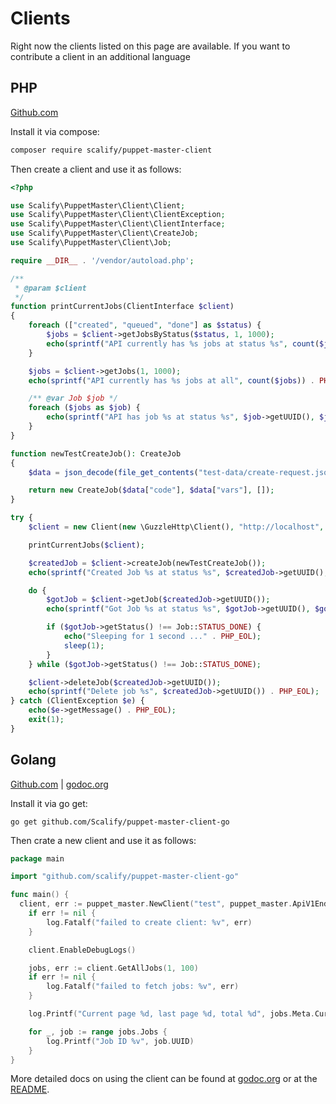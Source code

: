 # Clients

Right now the clients listed on this page are available. If you want to contribute a client in an additional language

## PHP

[Github.com](https://github.com/Scalify/puppet-master-client-php)

Install it via compose:

```bash
composer require scalify/puppet-master-client
```

Then create a client and use it as follows:

```php
<?php

use Scalify\PuppetMaster\Client\Client;
use Scalify\PuppetMaster\Client\ClientException;
use Scalify\PuppetMaster\Client\ClientInterface;
use Scalify\PuppetMaster\Client\CreateJob;
use Scalify\PuppetMaster\Client\Job;

require __DIR__ . '/vendor/autoload.php';

/**
 * @param $client
 */
function printCurrentJobs(ClientInterface $client)
{
    foreach (["created", "queued", "done"] as $status) {
        $jobs = $client->getJobsByStatus($status, 1, 1000);
        echo(sprintf("API currently has %s jobs at status %s", count($jobs), $status) . PHP_EOL);
    }

    $jobs = $client->getJobs(1, 1000);
    echo(sprintf("API currently has %s jobs at all", count($jobs)) . PHP_EOL);

    /** @var Job $job */
    foreach ($jobs as $job) {
        echo(sprintf("API has job %s at status %s", $job->getUUID(), $job->getStatus()) . PHP_EOL);
    }
}

function newTestCreateJob(): CreateJob
{
    $data = json_decode(file_get_contents("test-data/create-request.json"), true);

    return new CreateJob($data["code"], $data["vars"], []);
}

try {
    $client = new Client(new \GuzzleHttp\Client(), "http://localhost", "puppet");

    printCurrentJobs($client);

    $createdJob = $client->createJob(newTestCreateJob());
    echo(sprintf("Created Job %s at status %s", $createdJob->getUUID(), $createdJob->getStatus()) . PHP_EOL);

    do {
        $gotJob = $client->getJob($createdJob->getUUID());
        echo(sprintf("Got Job %s at status %s", $gotJob->getUUID(), $gotJob->getStatus()) . PHP_EOL);

        if ($gotJob->getStatus() !== Job::STATUS_DONE) {
            echo("Sleeping for 1 second ..." . PHP_EOL);
            sleep(1);
        }
    } while ($gotJob->getStatus() !== Job::STATUS_DONE);

    $client->deleteJob($createdJob->getUUID());
    echo(sprintf("Delete job %s", $createdJob->getUUID()) . PHP_EOL);
} catch (ClientException $e) {
    echo($e->getMessage() . PHP_EOL);
    exit(1);
}
```


## Golang

[Github.com](https://github.com/Scalify/puppet-master-client-go) | [godoc.org](https://godoc.org/github.com/Scalify/puppet-master-client-go)

Install it via go get:

    go get github.com/Scalify/puppet-master-client-go

Then crate a new client and use it as follows:

```go
package main

import "github.com/scalify/puppet-master-client-go"

func main() {
  client, err := puppet_master.NewClient("test", puppet_master.ApiV1Endpoint, "theapitokenigot")
	if err != nil {
		log.Fatalf("failed to create client: %v", err)
	}

	client.EnableDebugLogs()

	jobs, err := client.GetAllJobs(1, 100)
	if err != nil {
		log.Fatalf("failed to fetch jobs: %v", err)
	}

	log.Printf("Current page %d, last page %d, total %d", jobs.Meta.CurrentPage, jobs.Meta.LastPage, jobs.Meta.Total)

	for _, job := range jobs.Jobs {
		log.Printf("Job ID %v", job.UUID)
	}
}
```

More detailed docs on using the client can be found at [godoc.org](https://godoc.org/github.com/Scalify/puppet-master-client-go) or at the [README](https://github.com/Scalify/puppet-master-client-go/blob/master/README.md).
